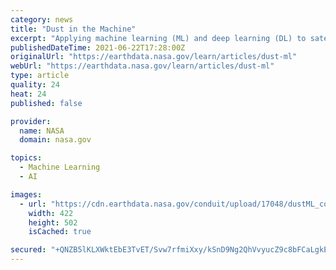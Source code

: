 ```yaml
---
category: news
title: "Dust in the Machine"
excerpt: "Applying machine learning (ML) and deep learning (DL) to satellite dust imagery is leading to more accurate detection and tracking of large-scale dust events. Dust is the single largest component of materials in Earth’s atmosphere,"
publishedDateTime: 2021-06-22T17:28:00Z
originalUrl: "https://earthdata.nasa.gov/learn/articles/dust-ml"
webUrl: "https://earthdata.nasa.gov/learn/articles/dust-ml"
type: article
quality: 24
heat: 24
published: false

provider:
  name: NASA
  domain: nasa.gov

topics:
  - Machine Learning
  - AI

images:
  - url: "https://cdn.earthdata.nasa.gov/conduit/upload/17048/dustML_cover-image.png"
    width: 422
    height: 502
    isCached: true

secured: "+QNZB5lKLXWktEbE3TvET/Svw7rfmiXxy/kSnD9Ng2QhVvyucZ9c8bFCaLgkEVNOLakPSo/Afc6bB1H7MAJ5B6S3Ec7XsCjjIg/QO+KWiWEwndXNeHnhhcTyuPGi3HkuAO4HRiuEXlqOt6sBsJ1yuEx/bCz8UA6Nmi66Zi1lokHONfG2OufieauDeee87SU7TIfXC2YG4QZt2RbtED0D/cPgvCPY6tXk84cvzZlBPSYzJm4MrQvt3QagJWTwu+778jXuQ7FF+EWKLMD55PBjaDdAIaIL8R/YeMSxiKf/RP8gQeeO30PDQ8qSMvn9TS5UkW4jqql7pjzFu6i7KBoUGVVOXnd9W8il3TRPos63dEQ=;3T1eXwyw9n4QXg4s5Cet+g=="
---
```


